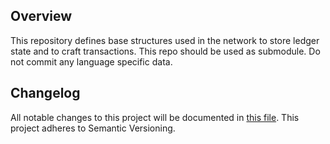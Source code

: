 ## Overview
This repository defines base structures used in the network to store ledger state and to craft transactions.
This repo should be used as submodule. Do not commit any language specific data.

## Changelog

All notable changes to this project will be documented in [this file](https://github.com/tokend/xdr/blob/feature/roles_rules/changelog.md). This project adheres to Semantic Versioning.

